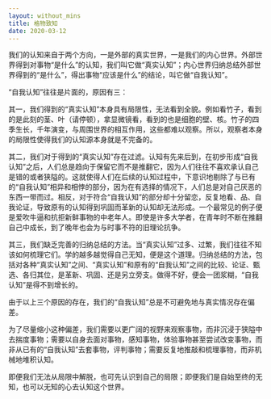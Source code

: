 ```yaml
---
layout: without_mins
title: 格物致知
date: 2020-03-12
---
```



我们的认知来自于两个方向，一是外部的真实世界，一是我们的内心世界。外部世界得到对事物“是什么”的认知，我们叫它做“真实认知”；内心世界归纳总结外部世界得到的“是什么”，得出事物“应该是什么”的结论，叫它做“自我认知”。


“自我认知”往往是片面的，原因有三：

其一，我们得到的“真实认知”本身具有局限性，无法看到全貌。例如看竹子，看到的是此刻的茎、叶（请停顿），拿显微镜看，看到的也是细胞的壁、核。竹子的四季生长，千年演变，与周围世界的相互作用，这些都难以观察。所以，观察者本身的局限性使得我们的认知源本身就是不完备的。

其二，我们对于得到的“真实认知”存在过滤。认知有先来后到，在初步形成“自我认知”之后，人们总是趋向于保留它而不是推翻它，因为人们往往不喜欢承认自己是错的或者狭隘的。这就使得人们在后续的认知过程中，下意识地剔除了与已有的“自我认知”相异和相悖的部分，因为在有选择的情况下，人们总是对自己厌恶的东西一带而过。相反，对于符合“自我认知”的部分却十分留恋，反复地看、品、自我论证，导致原有的认知得到巩固而革新的认知却无法形成。一个最常见的例子便是爱吹牛逼和抗拒新鲜事物的中老年人。即使是许多大学者，在青年时不断在推翻自己中成长，到了晚年也会为与时事不符的旧理论抗争。

其三，我们缺乏完善的归纳总结的方法。当“真实认知”过多、过繁，我们往往不知该如何梳理它们。学的越多越觉得自己无知，便是这个道理。归纳总结的方法，包括对各种“真实认知”之间、“真实认知”和原有的“自我认知”之间的比较、论证、甄选、各归其位，是革新、巩固、还是另立旁支。做得不好，便会一团浆糊，“自我认知”是得不到增长的。

由于以上三个原因的存在，我们的“自我认知”总是不可避免地与真实情况存在偏差。

为了尽量缩小这种偏差，我们需要以更广阔的视野来观察事物，而非沉浸于狭隘中去揣度事物；需要以自身去面对事物，感知事物，体验事物甚至尝试改变事物，而非从已有的“自我认知”去套事物，评判事物；需要反复地推敲和梳理事物，而非机械地堆积认知。

即便我们无法从局限中解脱，也可先认识到自己的局限；即便我们是自始至终的无知，也可以无知的心去认知这个世界。



